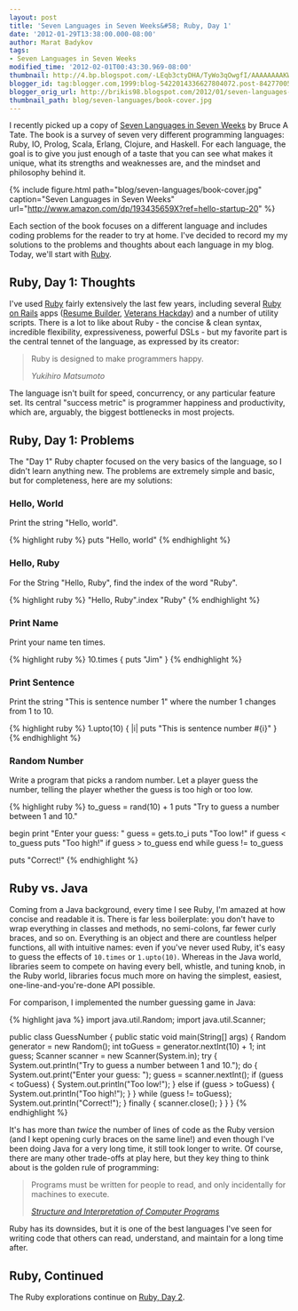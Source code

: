 ```yaml
---
layout: post
title: 'Seven Languages in Seven Weeks&#58; Ruby, Day 1'
date: '2012-01-29T13:38:00.000-08:00'
author: Marat Badykov
tags:
- Seven Languages in Seven Weeks
modified_time: '2012-02-01T00:43:30.969-08:00'
thumbnail: http://4.bp.blogspot.com/-LEqb3ctyDHA/TyWo3qOwgfI/AAAAAAAAKWU/9z6_5bsTg_o/s72-c/seven-languages.jpg
blogger_id: tag:blogger.com,1999:blog-5422014336627804072.post-8427700545639440272
blogger_orig_url: http://brikis98.blogspot.com/2012/01/seven-languages-in-seven-weeks-ruby-day.html
thumbnail_path: blog/seven-languages/book-cover.jpg
---
```


I recently picked up a copy of [Seven Languages in Seven 
Weeks](http://www.amazon.com/Seven-Languages-Weeks-Programming-Programmers/dp/193435659X) 
by Bruce A Tate. The book is a survey of seven very different programming 
languages: Ruby, IO, Prolog, Scala, Erlang, Clojure, and Haskell. For each 
language, the goal is to give you just enough of a taste that you can see what 
makes it unique, what its strengths and weaknesses are, and the mindset and 
philosophy behind it. 

{% include figure.html path="blog/seven-languages/book-cover.jpg" caption="Seven Languages in Seven Weeks" url="http://www.amazon.com/dp/193435659X?ref=hello-startup-20" %}
 
Each section of the book focuses on a different language and includes coding 
problems for the reader to try at home. I've decided to record my my solutions 
to the problems and thoughts about each language in my blog. Today, we'll 
start with [Ruby](http://www.ruby-lang.org/). 

## Ruby, Day 1: Thoughts

I've used [Ruby](http://www.ruby-lang.org/) fairly extensively the last few 
years, including several [Ruby on Rails](http://rubyonrails.org/) apps 
([Resume Builder](http://resume.linkedinlabs.com/), [Veterans 
Hackday](http://veterans2011.linkedin.com/)) and a number of utility scripts. 
There is a lot to like about Ruby - the concise &amp; clean syntax, incredible 
flexibility, expressiveness, powerful DSLs - but my favorite part is the 
central tennet of the language, as expressed by its creator: 

<blockquote>
  <p>Ruby is designed to make programmers happy.</p>
  <cite>Yukihiro Matsumoto</cite>
</blockquote>

The language isn't built for speed, concurrency, or any 
particular feature set. Its central "success metric" is programmer happiness 
and productivity, which are, arguably, the biggest bottlenecks in most 
projects. 

## Ruby, Day 1: Problems

The "Day 1" Ruby chapter focused on the very basics of the language, so I 
didn't learn anything new. The problems are extremely simple and basic, but 
for completeness, here are my solutions: 

### Hello, World

Print the string "Hello, world". 

{% highlight ruby %}
puts "Hello, world"
{% endhighlight %}

### Hello, Ruby

For the String "Hello, Ruby", find the index of the word "Ruby". 

{% highlight ruby %}
"Hello, Ruby".index "Ruby"
{% endhighlight %}

### Print Name

Print your name ten times. 

{% highlight ruby %}
10.times { puts "Jim" }
{% endhighlight %}

### Print Sentence

Print the string "This is sentence number 1" where the number 1 changes from 1 
to 10. 

{% highlight ruby %}
1.upto(10) { |i| puts "This is sentence number #{i}" }
{% endhighlight %}

### Random Number

Write a program that picks a random number. Let a player guess the number, 
telling the player whether the guess is too high or too low. 

{% highlight ruby %}
to_guess = rand(10) + 1
puts "Try to guess a number between 1 and 10."
 
begin
  print "Enter your guess: "
  guess = gets.to_i
  puts "Too low!" if guess < to_guess
  puts "Too high!" if guess > to_guess
end while guess != to_guess
 
puts "Correct!"
{% endhighlight %}

## Ruby vs. Java

Coming from a Java background, every time I see Ruby, I'm amazed at how 
concise and readable it is. There is far less boilerplate: you don't have to 
wrap everything in classes and methods, no semi-colons, far fewer curly 
braces, and so on. Everything is an object and there are countless helper 
functions, all with intuitive names: even if you've never used Ruby, it's easy 
to guess the effects of `10.times` or `1.upto(10)`. Whereas in the Java world, 
libraries seem to compete on having every bell, whistle, and tuning knob, in 
the Ruby world, libraries focus much more on having the simplest, easiest, 
one-line-and-you're-done API possible. 

For comparison, I implemented the number guessing game in Java: 

{% highlight java %}
import java.util.Random;
import java.util.Scanner;
 
public class GuessNumber {
  public static void main(String[] args) {
    Random generator = new Random();
    int toGuess = generator.nextInt(10) + 1;
    int guess;
    Scanner scanner = new Scanner(System.in);
    try {
      System.out.println("Try to guess a number between 1 and 10.");
      do {
        System.out.print("Enter your guess: ");
        guess = scanner.nextInt();
        if (guess < toGuess) {
          System.out.println("Too low!");
        } else if (guess > toGuess) {
          System.out.println("Too high!");
        }
      } while (guess != toGuess);
      System.out.println("Correct!");
    } finally {
      scanner.close();
    }
  }
}
{% endhighlight %}

It's has more than *twice* the number of lines of code as the Ruby version 
(and I kept opening curly braces on the same line!) and even though I've been 
doing Java for a very long time, it still took longer to write. Of course, 
there are many other trade-offs at play here, but they key thing to think 
about is the golden rule of programming: 

<blockquote>
  <p>
    Programs must be written for people to read, and only incidentally for 
    machines to execute.
  </p>
  <cite>
    <a href="http://www.amazon.com/dp/0262011530?ref=hello-startup-20">Structure and Interpretation of Computer Programs</a>
  </cite>
</blockquote>

Ruby has its downsides, but it is one of the best languages I've seen for writing 
code that others can read, understand, and maintain for a long time after. 

## Ruby, Continued

The Ruby explorations continue on [Ruby, Day 
2](https://it.badykov.com/writing/2012/01/29/seven-languages-in-seven-weeks-ruby-day_29/). 